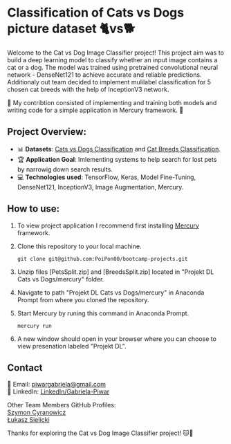 
#  **Classification of Cats vs Dogs picture dataset** 🐈vs🐕

Welcome to the Cat vs Dog Image Classifier project! This project aim was to build a deep learning model to classify whether an input image contains a cat or a dog. The model was trained using pretrained convolutional neural network - DenseNet121 to achieve accurate and reliable predictions. Additionaly out team decided to implement mulilabel classification for 5 chosen cat breeds with the help of InceptionV3 network.

🌱 My contribtion consisted of implementing and training both models and writing code for a simple application in Mercury framework. 🌱

## **Project Overview:**

- 📊 **Datasets**: [Cats vs Dogs Classification](https://www.kaggle.com/datasets/shaunthesheep/microsoft-catsvsdogs-dataset) and [Cat Breeds Classification](https://www.kaggle.com/datasets/shawngano/gano-cat-breed-image-collection).
- 🏆 **Application Goal**: Imlementing systems to help search for lost pets by narrowig down search results. 
- 💻 **Technologies used**: TensorFlow, Keras, Model Fine-Tuning, DenseNet121, InceptionV3, Image Augmentation, Mercury.

## **How to use:**
1. To view project application I recommend first installing [Mercury](https://runmercury.com/) framework.
   
2. Clone this repository to your local machine.

       git clone git@github.com:PoiPon00/bootcamp-projects.git

3. Unzip files [PetsSplit.zip] and [BreedsSplit.zip] located in "Projekt DL Cats vs Dogs/mercury" folder.
   
4. Navigate to path "Projekt DL Cats vs Dogs/mercury" in Anaconda Prompt from where you cloned the repository.
   
5. Start Mercury by runing this command in Anaconda Prompt.
   
       mercury run
   
6. A new window should open in your browser where you can choose to view presenation labeled "Projekt DL".

## **Contact**
📧 Email: piwargabriela@gmail.com <br>
🔗 LinkedIn: [LinkedIn/Gabriela-Piwar](https://www.linkedin.com/in/gabriela-piwar)

Other Team Members GitHub Profiles: <br> [Szymon Cyranowicz](https://github.com/szymoncyranowicz)<br>[Łukasz Sielicki](https://github.com/2023SIL)

Thanks for exploring the Cat vs Dog Image Classifier project! 🐱🐶
